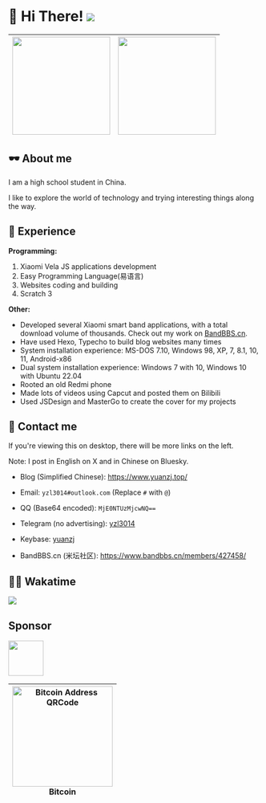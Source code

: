 # 👋 Hi There! ![](https://komarev.com/ghpvc/?username=yzl3014)

| <img height="195px" src="https://github-readme-stats.vercel.app/api?username=yzl3014&show_icons=true&rank_icon=github&include_all_commits=true&theme=buefy&hide_border=true" /> | <img height="195px" src="https://github-readme-stats.vercel.app/api/top-langs/?username=yzl3014&layout=compact&theme=buefy&hide_border=true" /> | 
| ------------- | ------------- |

## 🕶 About me

I am a high school student in China.

I like to explore the world of technology and trying interesting things along the way.

## 📃 Experience

**Programming:**
1. Xiaomi Vela JS applications development
2. Easy Programming Language(易语言)
3. Websites coding and building
4. Scratch 3

**Other:**
- Developed several Xiaomi smart band applications, with a total download volume of thousands. Check out my work on [BandBBS.cn](https://www.bandbbs.cn/members/427458/#resources).
- Have used Hexo, Typecho to build blog websites many times
- System installation experience: MS-DOS 7.10, Windows 98, XP, 7, 8.1, 10, 11, Android-x86
- Dual system installation experience: Windows 7 with 10, Windows 10 with Ubuntu 22.04
- Rooted an old Redmi phone
- Made lots of videos using Capcut and posted them on Bilibili
- Used JSDesign and MasterGo to create the cover for my projects

## 💬 Contact me

If you're viewing this on desktop, there will be more links on the left.

Note: I post in English on X and in Chinese on Bluesky.

- Blog (Simplified Chinese): https://www.yuanzj.top/

- Email: `yzl3014#outlook.com` (Replace `#` with `@`)

- QQ (Base64 encoded): `MjE0NTUzMjcwNQ==`

- Telegram (no advertising): [yzl3014](https://t.me/yzl3014)

- Keybase: [yuanzj](https://keybase.io/yuanzj)

- BandBBS.cn (米坛社区): https://www.bandbbs.cn/members/427458/

## 👨‍💻 Wakatime

<img src="https://wakatime.com/share/@fc57fbe3-baf9-4a01-b80f-43a9f37e6f21/8bea4f1e-32c0-4363-94f9-42e3596d2f20.png"/>

## Sponsor

<a href="https://afdian.com/a/yzl3014" target="_blank"><img src="https://pic1.imgdb.cn/item/689bea3358cb8da5c81fbf83.png" height="70" /></a>

| <img width="200" height="200" alt="Bitcoin Address QRCode" src="https://github.com/user-attachments/assets/31b3e2ba-1d86-4aae-9712-1241d71bc289" /><br>Bitcoin |
| ------------- |
